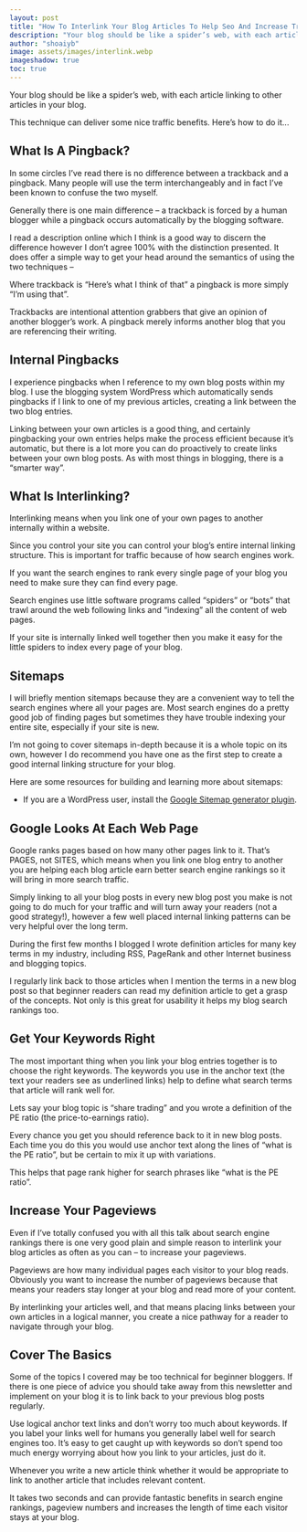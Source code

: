 ```yaml
---
layout: post
title: "How To Interlink Your Blog Articles To Help Seo And Increase Traffic"
description: "Your blog should be like a spider’s web, with each article linking to other articles in your blog. This technique can deliver some nice traffic benefits. Here’s how to do it..."
author: "shoaiyb"
image: assets/images/interlink.webp
imageshadow: true
toc: true
---
```

Your blog should be like a spider’s web, with each article linking to other articles in your blog.

This technique can deliver some nice traffic benefits. Here’s how to do it...
<!--
Last issue of this newsletter I covered trackbacks and how to use them as a blog traffic building tool. This newsletter we’re going to start with the trackback’s distant cousin, the pingback and then move to an interesting technique for building traffic – interlinking.
-->
## What Is A Pingback?
In some circles I’ve read there is no difference between a trackback and a pingback. Many people will use the term interchangeably and in fact I’ve been known to confuse the two myself.

Generally there is one main difference – a trackback is forced by a human blogger while a pingback occurs automatically by the blogging software.

I read a description online which I think is a good way to discern the difference however I don’t agree 100% with the distinction presented. It does offer a simple way to get your head around the semantics of using the two techniques –

Where trackback is “Here’s what I think of that” a pingback is more simply “I’m using that”.

Trackbacks are intentional attention grabbers that give an opinion of another blogger’s work. A pingback merely informs another blog that you are referencing their writing.

## Internal Pingbacks
I experience pingbacks when I reference to my own blog posts within my blog. I use the blogging system WordPress which automatically sends pingbacks if I link to one of my previous articles, creating a link between the two blog entries.

Linking between your own articles is a good thing, and certainly pingbacking your own entries helps make the process efficient because it’s automatic, but there is a lot more you can do proactively to create links between your own blog posts. As with most things in blogging, there is a “smarter way”.

## What Is Interlinking?
Interlinking means when you link one of your own pages to another internally within a website.

Since you control your site you can control your blog’s entire internal linking structure. This is important for traffic because of how search engines work.

If you want the search engines to rank every single page of your blog you need to make sure they can find every page.

Search engines use little software programs called “spiders” or “bots” that trawl around the web following links and “indexing” all the content of web pages.

If your site is internally linked well together then you make it easy for the little spiders to index every page of your blog.

## Sitemaps
I will briefly mention sitemaps because they are a convenient way to tell the search engines where all your pages are. Most search engines do a pretty good job of finding pages but sometimes they have trouble indexing your entire site, especially if your site is new.

I’m not going to cover sitemaps in-depth because it is a whole topic on its own, however I do recommend you have one as the first step to create a good internal linking structure for your blog.

Here are some resources for building and learning more about sitemaps:

- If you are a WordPress user, install the <a href="http://wordpress.org/extend/plugins/google-sitemap-generator/" target="_blank" rel="nofollow noreferrer">Google Sitemap generator plugin</a>.
<!--- Take Brad Callen’s free SEO email course – Wait for the sign-up form to drop down and then fill out your details.-->

## Google Looks At Each Web Page
Google ranks pages based on how many other pages link to it. That’s PAGES, not SITES, which means when you link one blog entry to another you are helping each blog article earn better search engine rankings so it will bring in more search traffic.

Simply linking to all your blog posts in every new blog post you make is not going to do much for your traffic and will turn away your readers (not a good strategy!), however a few well placed internal linking patterns can be very helpful over the long term.

During the first few months I blogged I wrote definition articles for many key terms in my industry, including RSS, PageRank and other Internet business and blogging topics.

I regularly link back to those articles when I mention the terms in a new blog post so that beginner readers can read my definition article to get a grasp of the concepts. Not only is this great for usability it helps my blog search rankings too.

## Get Your Keywords Right
The most important thing when you link your blog entries together is to choose the right keywords. The keywords you use in the anchor text (the text your readers see as underlined links) help to define what search terms that article will rank well for.

Lets say your blog topic is “share trading” and you wrote a definition of the PE ratio (the price-to-earnings ratio).

Every chance you get you should reference back to it in new blog posts. Each time you do this you would use anchor text along the lines of “what is the PE ratio”, but be certain to mix it up with variations.

This helps that page rank higher for search phrases like “what is the PE ratio”.

## Increase Your Pageviews
Even if I’ve totally confused you with all this talk about search engine rankings there is one very good plain and simple reason to interlink your blog articles as often as you can – to increase your pageviews.

Pageviews are how many individual pages each visitor to your blog reads. Obviously you want to increase the number of pageviews because that means your readers stay longer at your blog and read more of your content.

By interlinking your articles well, and that means placing links between your own articles in a logical manner, you create a nice pathway for a reader to navigate through your blog.

## Cover The Basics
Some of the topics I covered may be too technical for beginner bloggers. If there is one piece of advice you should take away from this newsletter and implement on your blog it is to link back to your previous blog posts regularly.

Use logical anchor text links and don’t worry too much about keywords. If you label your links well for humans you generally label well for search engines too. It’s easy to get caught up with keywords so don’t spend too much energy worrying about how you link to your articles, just do it.

Whenever you write a new article think whether it would be appropriate to link to another article that includes relevant content.

It takes two seconds and can provide fantastic benefits in search engine rankings, pageview numbers and increases the length of time each visitor stays at your blog.
